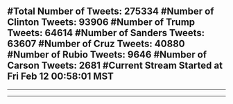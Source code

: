 #Total Number of Tweets: 275334 
#Number of Clinton Tweets: 93906
#Number of Trump Tweets: 64614
#Number of Sanders Tweets: 63607
#Number of Cruz Tweets: 40880
#Number of Rubio Tweets: 9646
#Number of Carson Tweets: 2681
#Current Stream Started at Fri Feb 12 00:58:01 MST
---
---
---
